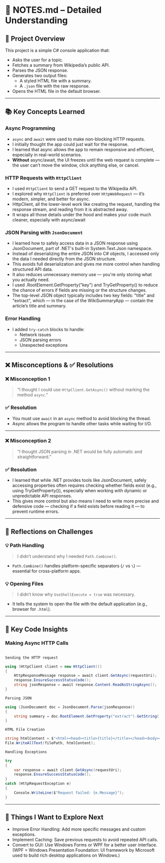 # 📄 NOTES.md – Detailed Understanding

## 🚀 Project Overview

This project is a simple C# console application that:

- Asks the user for a topic.
- Fetches a summary from Wikipedia’s public API.
- Parses the JSON response.
- Generates two output files:
  - A styled HTML file with a summary.
  - A `.json` file with the raw response.
- Opens the HTML file in the default browser.

---

## 📚 Key Concepts Learned

### Async Programming

- `async` and `await` were used to make non-blocking HTTP requests.
- I initially thought the app could just wait for the response.
- I learned that async allows the app to remain responsive and efficient, especially in real-world scenarios.
- **Without** async/await, the UI freezes until the web request is complete — the user can’t move the window, click anything else, or cancel.

### HTTP Requests with `HttpClient`

- I used `HttpClient` to send a GET request to the Wikipedia API.
- I explored why `HttpClient` is preferred over `HttpWebRequest` — it’s modern, simpler, and better for async.
- HttpClient, all the lower-level work like creating the request, handling the response stream, and reading from it is abstracted away. 
- It wraps all those details under the hood and makes your code much cleaner, especially with async/await

### JSON Parsing with `JsonDocument`

- I learned how to safely access data in a JSON response using JsonDocument, part of .NET's built-in System.Text.Json namespace.
- Instead of deserializing the entire JSON into C# objects, I accessed only the data I needed directly from the JSON structure.
- This avoids full deserialization and gives me more control when handling structured API data.
- It also reduces unnecessary memory use — you're only storing what you actually need.
- I used .RootElement.GetProperty("key") and TryGetProperty() to reduce the chance of errors if fields are missing or the structure changes.
- The top-level JSON object typically includes two key fields: "title" and "extract", which — in the case of the WikiSummaryApp — contain the article’s title and summary.

### Error Handling

- I added `try-catch` blocks to handle:
  - Network issues
  - JSON parsing errors
  - Unexpected exceptions

---

## ❌ Misconceptions & ✅ Resolutions

### ❌ Misconception 1

> “I thought I could use `HttpClient.GetAsync()` without marking the method `async`.”

### ✅ Resolution

- You must use `await` in an `async` method to avoid blocking the thread.
- Async allows the program to handle other tasks while waiting for I/O.

---

### ❌ Misconception 2

> “I thought JSON parsing in .NET would be fully automatic and straightforward.”

### ✅ Resolution

- I learned that while .NET provides tools like JsonDocument, safely accessing properties often requires checking whether fields exist (e.g., using TryGetProperty()), especially when working with dynamic or unpredictable API responses.
- This gives more control but also means I need to write more precise and defensive code — checking if a field exists before reading it — to prevent runtime errors.

---

## 📝 Reflections on Challenges

### 💡 Path Handling

> I didn’t understand why I needed `Path.Combine()`.

- `Path.Combine()` handles platform-specific separators (`/` vs `\`) — essential for cross-platform apps.

### 💡 Opening Files

> I didn’t know why `UseShellExecute = true` was necessary.

- It tells the system to open the file with the default application (e.g., browser for `.html`).

---

## 🔧 Key Code Insights

### Making Async HTTP Calls

```csharp

Sending the HTTP request

using (HttpClient client = new HttpClient())
{
    HttpResponseMessage response = await client.GetAsync(requestUri);
    response.EnsureSuccessStatusCode();
    string jsonResponse = await response.Content.ReadAsStringAsync();
}

Parsing JSON

using (JsonDocument doc = JsonDocument.Parse(jsonResponse))
{
    string summary = doc.RootElement.GetProperty("extract").GetString();
}

HTML File Creation

string htmlContent = $"<html><head><title>{title}</title></head><body><h1>{title}</h1><p>{summary}</p></body></html>";
File.WriteAllText(filePath, htmlContent);

Handling Exceptions

try
{
    var response = await client.GetAsync(requestUri);
    response.EnsureSuccessStatusCode();
}
catch (HttpRequestException e)
{
    Console.WriteLine($"Request failed: {e.Message}");
}
```
---

## 🔄 Things I Want to Explore Next
- Improve Error Handling: Add more specific messages and custom exceptions.
- Implement Caching: Save previous requests to avoid repeated API calls.
- Convert to GUI: Use Windows Forms or WPF for a better user interface.
(WPF = Windows Presentation Foundation: UI framework by Microsoft used to build rich desktop applications on Windows.)